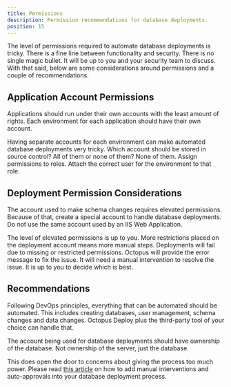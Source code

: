 ```yaml
---
title: Permissions
description: Permission recommendations for database deployments.
position: 15
---
```


The level of permissions required to automate database deployments is tricky.  There is a fine line between functionality and security.  There is no single magic bullet.  It will be up to you and your security team to discuss.  With that said, below are some considerations around permissions and a couple of recommendations.

## Application Account Permissions

Applications should run under their own accounts with the least amount of rights.  Each environment for each application should have their own account.  

Having separate accounts for each environment can make automated database deployments very tricky.  Which account should be stored in source control?  All of them or none of them?  None of them.  Assign permissions to roles.  Attach the correct user for the environment to that role.

## Deployment Permission Considerations

The account used to make schema changes requires elevated permissions.  Because of that, create a special account to handle database deployments.  Do not use the same account used by an IIS Web Application.

The level of elevated permissions is up to you.   More restrictions placed on the deployment account means more manual steps.  Deployments will fail due to missing or restricted permissions.  Octopus will provide the error message to fix the issue.  It will need a manual intervention to resolve the issue.  It is up to you to decide which is best.

## Recommendations

Following DevOps principles, everything that can be automated should be automated. This includes creating databases, user management, schema changes and data changes. Octopus Deploy plus the third-party tool of your choice can handle that.  

The account being used for database deployments should have ownership of the database.  Not ownership of the server, just the database.  

This does open the door to concerns about giving the process too much power.  Please read [this article](https://octopus.com/blog/autoapprove-database-deployments) on how to add manual interventions and auto-approvals into your database deployment process.